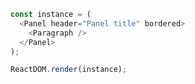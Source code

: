 <!--start-code-->

```js
const instance = (
  <Panel header="Panel title" bordered>
    <Paragraph />
  </Panel>
);

ReactDOM.render(instance);
```

<!--end-code-->
